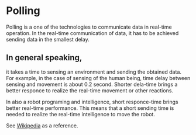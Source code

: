 # Polling

Polling is a one of the technologies to communicate data in real-time operation. 
In the real-time communication of data, it has to be achieved sending data in the smallest delay.

## In general speaking, 
it takes a time to sensing an environment and sending the obtained data.
For example, in the case of sensing of the human being, time delay between sensing and movement
is about 0.2 second.
Shorter dela-time brings a better responce to realize the real-time movement or other reactions.

In also a robot programing and intelligence, short responce-time brings better real-time performance.
This means that a short sending time is needed to realize the real-time intelligence to move the robot.


See [Wikipedia](https://en.wikipedia.org/wiki/Polling_(computer_science)) as a reference.
